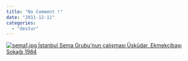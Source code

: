 ```yaml
---
title: "No Comment !"
date: "2011-12-11"
categories: 
  - "destur"
---
```


 [![sema1.jpg](/uploads/2011/12/sema1.jpg) İstanbul Sema Grubu'nun çalışması Üsküdar, Ekmekçibaşı Sokağı 1984](/uploads/2011/12/sema1.jpg "sema1.jpg")
